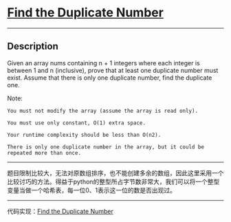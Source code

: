 # [Find the Duplicate Number](https://leetcode.com/problems/find-the-duplicate-number/)

---

## Description

Given an array nums containing n + 1 integers where each integer is between 1 and n (inclusive), prove that at least one duplicate number must exist. Assume that there is only one duplicate number, find the duplicate one.

Note:

    You must not modify the array (assume the array is read only).

    You must use only constant, O(1) extra space.

    Your runtime complexity should be less than O(n2).

    There is only one duplicate number in the array, but it could be repeated more than once.

---

题目限制比较大，无法对原数组排序，也不能创建多余的数组，因此这里采用一个比较讨巧的方法。得益于python的整型所占字节数非常大，我们可以将一个整型变量当做一个哈希表，每一位0、1表示这一位的数是否出现过。

---

代码实现：[Find the Duplicate Number](./FindtheDuplicateNumber.py)


